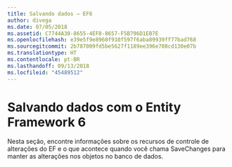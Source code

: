 ```yaml
---
title: Salvando dados – EF6
author: divega
ms.date: 07/05/2018
ms.assetid: C7744A30-8655-4EF8-8657-F5B796D1EB7E
ms.openlocfilehash: e39e5f9e8960f910f597f6aba89939ff77bad768
ms.sourcegitcommit: 2b787009fd5be5627f1189ee396e708cd130e07b
ms.translationtype: HT
ms.contentlocale: pt-BR
ms.lasthandoff: 09/13/2018
ms.locfileid: "45489512"
---
```

# <a name="saving-data-with-entity-framework-6"></a>Salvando dados com o Entity Framework 6

Nesta seção, encontre informações sobre os recursos de controle de alterações do EF e o que acontece quando você chama SaveChanges para manter as alterações nos objetos no banco de dados.
